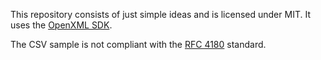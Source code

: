This repository consists of just simple ideas and is licensed under MIT. It uses the [OpenXML SDK](https://github.com/dotnet/Open-XML-SDK).


The CSV sample is not compliant with the [RFC 4180](https://datatracker.ietf.org/doc/html/rfc4180) standard.
